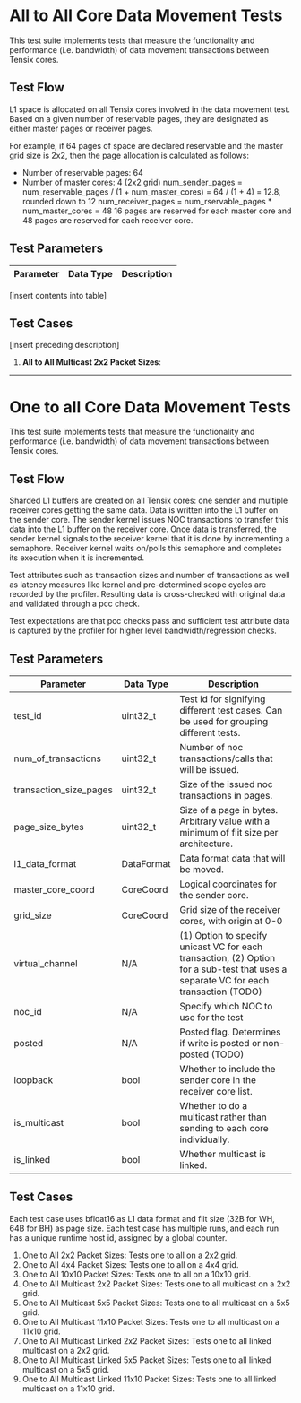 # All to All Core Data Movement Tests

This test suite implements tests that measure the functionality and performance (i.e. bandwidth) of data movement transactions between Tensix cores.

## Test Flow

L1 space is allocated on all Tensix cores involved in the data movement test. Based on a given number of reservable pages, they are designated as either master pages or receiver pages.

For example, if 64 pages of space are declared reservable and the master grid size is 2x2, then the page allocation is calculated as follows:
- Number of reservable pages: 64
- Number of master cores: 4 (2x2 grid)
num_sender_pages = num_reservable_pages / (1 + num_master_cores) = 64 / (1 + 4) = 12.8, rounded down to 12
num_receiver_pages = num_rservable_pages * num_master_cores = 48
16 pages are reserved for each master core and 48 pages are reserved for each receiver core.

## Test Parameters
| Parameter                 | Data Type             | Description |
| ------------------------- | --------------------- | ----------- |
[insert contents into table]

## Test Cases
[insert preceding description]

1. **All to All Multicast 2x2 Packet Sizes**:

---

# One to all Core Data Movement Tests

This test suite implements tests that measure the functionality and performance (i.e. bandwidth) of data movement transactions between Tensix cores.

## Test Flow
Sharded L1 buffers are created on all Tensix cores: one sender and multiple receiver cores getting the same data. Data is written into the L1 buffer on the sender core. The sender kernel issues NOC transactions to transfer this data into the L1 buffer on the receiver core. Once data is transferred, the sender kernel signals to the receiver kernel that it is done by incrementing a semaphore. Receiver kernel waits on/polls this semaphore and completes its execution when it is incremented.

Test attributes such as transaction sizes and number of transactions as well as latency measures like kernel and pre-determined scope cycles are recorded by the profiler. Resulting data is cross-checked with original data and validated through a pcc check.

Test expectations are that pcc checks pass and sufficient test attribute data is captured by the profiler for higher level bandwidth/regression checks.

## Test Parameters
| Parameter                 | Data Type             | Description |
| ------------------------- | --------------------- | ----------- |
| test_id                   | uint32_t              | Test id for signifying different test cases. Can be used for grouping different tests. |
| num_of_transactions       | uint32_t              | Number of noc transactions/calls that will be issued. |
| transaction_size_pages    | uint32_t              | Size of the issued noc transactions in pages. |
| page_size_bytes           | uint32_t              | Size of a page in bytes. Arbitrary value with a minimum of flit size per architecture. |
| l1_data_format            | DataFormat            | Data format data that will be moved. |
| master_core_coord         | CoreCoord             | Logical coordinates for the sender core. |
| grid_size                 | CoreCoord             | Grid size of the receiver cores, with origin at 0-0 |
| virtual_channel           | N/A                   | (1) Option to specify unicast VC for each transaction, (2) Option for a sub-test that uses a separate VC for each transaction (TODO)|
| noc_id                    | N/A                   | Specify which NOC to use for the test |
| posted                    | N/A                   | Posted flag. Determines if write is posted or non-posted (TODO) |
| loopback                  | bool                  | Whether to include the sender core in the receiver core list. |
| is_multicast              | bool                  | Whether to do a multicast rather than sending to each core individually. |
| is_linked                 | bool                  | Whether multicast is linked. |

## Test Cases
Each test case uses bfloat16 as L1 data format and flit size (32B for WH, 64B for BH) as page size.
Each test case has multiple runs, and each run has a unique runtime host id, assigned by a global counter.

1. One to All 2x2 Packet Sizes: Tests one to all on a 2x2 grid.
2. One to All 4x4 Packet Sizes: Tests one to all on a 4x4 grid.
3. One to All 10x10 Packet Sizes: Tests one to all on a 10x10 grid.
4. One to All Multicast 2x2 Packet Sizes: Tests one to all multicast on a 2x2 grid.
5. One to All Multicast 5x5 Packet Sizes: Tests one to all multicast on a 5x5 grid.
6. One to All Multicast 11x10 Packet Sizes: Tests one to all multicast on a 11x10 grid.
7. One to All Multicast Linked 2x2 Packet Sizes: Tests one to all linked multicast on a 2x2 grid.
8. One to All Multicast Linked 5x5 Packet Sizes: Tests one to all linked multicast on a 5x5 grid.
9. One to All Multicast Linked 11x10 Packet Sizes: Tests one to all linked multicast on a 11x10 grid.
